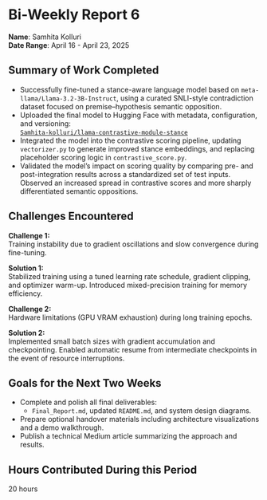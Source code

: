 # Bi-Weekly Report 6
**Name**: Samhita Kolluri   
**Date Range**: April 16 - April 23, 2025

## Summary of Work Completed
- Successfully fine-tuned a stance-aware language model based on `meta-llama/Llama-3.2-3B-Instruct`, using a curated SNLI-style contradiction dataset focused on premise–hypothesis semantic opposition.
- Uploaded the final model to Hugging Face with metadata, configuration, and versioning:  
  [`Samhita-kolluri/llama-contrastive-module-stance`](https://huggingface.co/Samhita-kolluri/llama-contrastive-module-stance)
- Integrated the model into the contrastive scoring pipeline, updating `vectorizer.py` to generate improved stance embeddings, and replacing placeholder scoring logic in `contrastive_score.py`.
- Validated the model’s impact on scoring quality by comparing pre- and post-integration results across a standardized set of test inputs. Observed an increased spread in contrastive scores and more sharply differentiated semantic oppositions.


## Challenges Encountered

**Challenge 1:**  
Training instability due to gradient oscillations and slow convergence during fine-tuning.

**Solution 1:**  
Stabilized training using a tuned learning rate schedule, gradient clipping, and optimizer warm-up. Introduced mixed-precision training for memory efficiency.

**Challenge 2:**  
Hardware limitations (GPU VRAM exhaustion) during long training epochs.

**Solution 2:**  
Implemented small batch sizes with gradient accumulation and checkpointing. Enabled automatic resume from intermediate checkpoints in the event of resource interruptions.

## Goals for the Next Two Weeks
- Complete and polish all final deliverables:
  - `Final_Report.md`, updated `README.md`, and system design diagrams.
- Prepare optional handover materials including architecture visualizations and a demo walkthrough.
- Publish a technical Medium article summarizing the approach and results.

## Hours Contributed During this Period
20 hours

